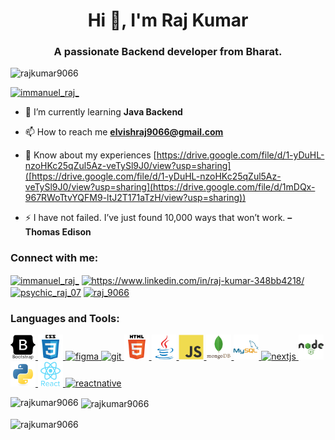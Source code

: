 
<h1 align="center">Hi 👋, I'm Raj Kumar</h1>
<h3 align="center">A passionate Backend developer from Bharat.</h3>

<p align="left"> <img src="https://komarev.com/ghpvc/?username=rajkumar9066&label=Profile%20views&color=0e75b6&style=flat" alt="rajkumar9066" /> </p>

<p align="left"> <a href="https://twitter.com/immanuel_raj_" target="blank"><img src="https://img.shields.io/twitter/follow/immanuel_raj_?logo=twitter&style=for-the-badge" alt="immanuel_raj_" /></a> </p>

- 🌱 I’m currently learning **Java Backend**

- 📫 How to reach me **elvishraj9066@gmail.com**

- 📄 Know about my experiences [https://drive.google.com/file/d/1-yDuHL-nzoHKc25qZul5Az-veTySl9J0/view?usp=sharing]([https://drive.google.com/file/d/1-yDuHL-nzoHKc25qZul5Az-veTySl9J0/view?usp=sharing](https://drive.google.com/file/d/1mDQx-967RWoTtvYQFM9-ltJ2T171aTzH/view?usp=sharing))

- ⚡ I have not failed. I’ve just found 10,000 ways that won’t work. **– Thomas Edison**

<h3 align="left">Connect with me:</h3>
<p align="left">
<a href="https://twitter.com/immanuel_raj_" target="blank"><img align="center" src="https://raw.githubusercontent.com/rahuldkjain/github-profile-readme-generator/master/src/images/icons/Social/twitter.svg" alt="immanuel_raj_" height="30" width="40" /></a>
<a href="https://linkedin.com/in/https://www.linkedin.com/in/raj-kumar-348bb4218/" target="blank"><img align="center" src="https://raw.githubusercontent.com/rahuldkjain/github-profile-readme-generator/master/src/images/icons/Social/linked-in-alt.svg" alt="https://www.linkedin.com/in/raj-kumar-348bb4218/" height="30" width="40" /></a>
<a href="https://instagram.com/psychic_raj_07" target="blank"><img align="center" src="https://raw.githubusercontent.com/rahuldkjain/github-profile-readme-generator/master/src/images/icons/Social/instagram.svg" alt="psychic_raj_07" height="30" width="40" /></a>
<a href="https://www.leetcode.com/raj_9066" target="blank"><img align="center" src="https://raw.githubusercontent.com/rahuldkjain/github-profile-readme-generator/master/src/images/icons/Social/leet-code.svg" alt="raj_9066" height="30" width="40" /></a>
</p>

<h3 align="left">Languages and Tools:</h3>
<p align="left"> <a href="https://getbootstrap.com" target="_blank" rel="noreferrer"> <img src="https://raw.githubusercontent.com/devicons/devicon/master/icons/bootstrap/bootstrap-plain-wordmark.svg" alt="bootstrap" width="40" height="40"/> </a> <a href="https://www.w3schools.com/css/" target="_blank" rel="noreferrer"> <img src="https://raw.githubusercontent.com/devicons/devicon/master/icons/css3/css3-original-wordmark.svg" alt="css3" width="40" height="40"/> </a> <a href="https://www.figma.com/" target="_blank" rel="noreferrer"> <img src="https://www.vectorlogo.zone/logos/figma/figma-icon.svg" alt="figma" width="40" height="40"/> </a> <a href="https://git-scm.com/" target="_blank" rel="noreferrer"> <img src="https://www.vectorlogo.zone/logos/git-scm/git-scm-icon.svg" alt="git" width="40" height="40"/> </a> <a href="https://www.w3.org/html/" target="_blank" rel="noreferrer"> <img src="https://raw.githubusercontent.com/devicons/devicon/master/icons/html5/html5-original-wordmark.svg" alt="html5" width="40" height="40"/> </a> <a href="https://www.java.com" target="_blank" rel="noreferrer"> <img src="https://raw.githubusercontent.com/devicons/devicon/master/icons/java/java-original.svg" alt="java" width="40" height="40"/> </a> <a href="https://developer.mozilla.org/en-US/docs/Web/JavaScript" target="_blank" rel="noreferrer"> <img src="https://raw.githubusercontent.com/devicons/devicon/master/icons/javascript/javascript-original.svg" alt="javascript" width="40" height="40"/> </a> <a href="https://www.mongodb.com/" target="_blank" rel="noreferrer"> <img src="https://raw.githubusercontent.com/devicons/devicon/master/icons/mongodb/mongodb-original-wordmark.svg" alt="mongodb" width="40" height="40"/> </a> <a href="https://www.mysql.com/" target="_blank" rel="noreferrer"> <img src="https://raw.githubusercontent.com/devicons/devicon/master/icons/mysql/mysql-original-wordmark.svg" alt="mysql" width="40" height="40"/> </a> <a href="https://nextjs.org/" target="_blank" rel="noreferrer"> <img src="https://cdn.worldvectorlogo.com/logos/nextjs-2.svg" alt="nextjs" width="40" height="40"/> </a> <a href="https://nodejs.org" target="_blank" rel="noreferrer"> <img src="https://raw.githubusercontent.com/devicons/devicon/master/icons/nodejs/nodejs-original-wordmark.svg" alt="nodejs" width="40" height="40"/> </a> <a href="https://www.python.org" target="_blank" rel="noreferrer"> <img src="https://raw.githubusercontent.com/devicons/devicon/master/icons/python/python-original.svg" alt="python" width="40" height="40"/> </a> <a href="https://reactjs.org/" target="_blank" rel="noreferrer"> <img src="https://raw.githubusercontent.com/devicons/devicon/master/icons/react/react-original-wordmark.svg" alt="react" width="40" height="40"/> </a> <a href="https://reactnative.dev/" target="_blank" rel="noreferrer"> <img src="https://reactnative.dev/img/header_logo.svg" alt="reactnative" width="40" height="40"/> </a> </p>

<p><img align="left" src="https://github-readme-stats.vercel.app/api/top-langs?username=rajkumar9066&show_icons=true&locale=en&layout=compact" alt="rajkumar9066" /></p>

<p>&nbsp;<img align="center" src="https://github-readme-stats.vercel.app/api?username=rajkumar9066&show_icons=true&locale=en" alt="rajkumar9066" /></p>

<p><img align="center" src="https://github-readme-streak-stats.herokuapp.com/?user=rajkumar9066&" alt="rajkumar9066" /></p>
